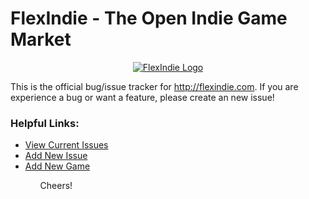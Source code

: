 # FlexIndie - The Open Indie Game Market

<p align="center"><a href="http://flexindie.com/" target="_blank"><img src="http://i283.photobucket.com/albums/kk317/Chi-kitory/Screenshot%20-%2007242015%20-%20081841%20PM.png" border="0" alt="FlexIndie Logo"/></a></p>

This is the official bug/issue tracker for  http://flexindie.com. If you are experience a bug or want a feature, please create an new issue!

<h3>Helpful Links:</h3>
<ul>
  <li><a href="https://github.com/flexindie/site/issues">View Current Issues</a></li>
  <li><a href="https://github.com/flexindie/site/issues/new">Add New Issue</a></li>
  <li><a href="http://flexindie.com/upload">Add New Game</a></li>
<ul>

Cheers!
